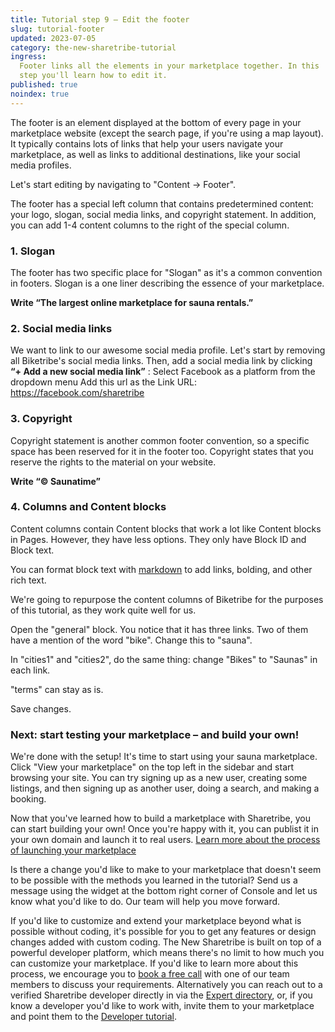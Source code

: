 ```yaml
---
title: Tutorial step 9 – Edit the footer
slug: tutorial-footer
updated: 2023-07-05
category: the-new-sharetribe-tutorial
ingress:
  Footer links all the elements in your marketplace together. In this
  step you'll learn how to edit it.
published: true
noindex: true
---
```


The footer is an element displayed at the bottom of every page in your
marketplace website (except the search page, if you're using a map
layout). It typically contains lots of links that help your users
navigate your marketplace, as well as links to additional destinations,
like your social media profiles.

Let's start editing by navigating to "Content → Footer".

The footer has a special left column that contains predetermined
content: your logo, slogan, social media links, and copyright statement.
In addition, you can add 1-4 content columns to the right of the special
column.

### 1. Slogan

The footer has two specific place for "Slogan" as it's a common
convention in footers. Slogan is a one liner describing the essence of
your marketplace.

**Write “The largest online marketplace for sauna rentals.”**

### 2. Social media links

We want to link to our awesome social media profile. Let's start by
removing all Biketribe's social media links. Then, add a social media
link by clicking **“+ Add a new social media link”** : Select Facebook
as a platform from the dropdown menu Add this url as the Link URL:
https://facebook.com/sharetribe

### 3. Copyright

Copyright statement is another common footer convention, so a specific
space has been reserved for it in the footer too. Copyright states that
you reserve the rights to the material on your website.

**Write “© Saunatime”**

### 4. Columns and Content blocks

Content columns contain Content blocks that work a lot like Content
blocks in Pages. However, they have less options. They only have Block
ID and Block text.

You can format block text with
[markdown](https://www.markdownguide.org/basic-syntax/) to add links,
bolding, and other rich text.

We're going to repurpose the content columns of Biketribe for the
purposes of this tutorial, as they work quite well for us.

Open the "general" block. You notice that it has three links. Two of
them have a mention of the word "bike". Change this to "sauna".

In "cities1" and "cities2", do the same thing: change "Bikes" to
"Saunas" in each link.

"terms" can stay as is.

Save changes.

### Next: start testing your marketplace – and build your own!

We're done with the setup! It's time to start using your sauna
marketplace. Click "View your marketplace" on the top left in the sidebar and start
browsing your site. You can try signing up as a new user, creating some
listings, and then signing up as another user, doing a search, and
making a booking.

Now that you've learned how to build a marketplace with Sharetribe, you
can start building your own! Once you're happy with it, you can publist
it in your own domain and launch it to real users.
[Learn more about the process of launching your marketplace](www.sharetribe.com/docs/the-new-sharetribe/going-live/)

Is there a change you'd like to make to your marketplace that doesn't
seem to be possible with the methods you learned in the tutorial? Send
us a message using the widget at the bottom right corner of Console and
let us know what you'd like to do. Our team will help you move forward.

If you'd like to customize and extend your marketplace beyond what is
possible without coding, it's possible for you to get any features or
design changes added with custom coding. The New Sharetribe is built on
top of a powerful developer platform, which means there's no limit to
how much you can customize your marketplace. If you'd like to learn more
about this process, we encourage you to
[book a free call](https://calendly.com/the-new-sharetribe-pilot-discussions/onboarding-feedback)
with one of our team members to discuss your requirements. Alternatively
you can reach out to a verified Sharetribe developer directly in via the
[Expert directory](https://www.sharetribe.com/experts/), or, if you know
a developer you'd like to work with, invite them to your marketplace and
point them to the
[Developer tutorial](https://www.sharetribe.com/docs/tutorial/introduction/).
